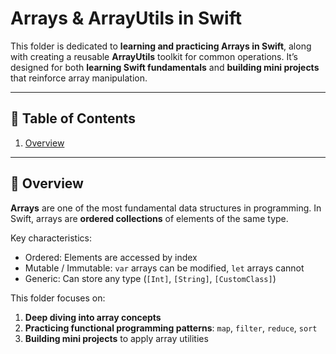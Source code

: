 # Arrays & ArrayUtils in Swift

This folder is dedicated to **learning and practicing Arrays in Swift**, along with creating a reusable **ArrayUtils** toolkit for common operations. It’s designed for both **learning Swift fundamentals** and **building mini projects** that reinforce array manipulation.

---

## 📑 Table of Contents

1. [Overview](#-overview)
<!--2. [Array Topics Toolkit](#-array-topics-toolkit)-->
<!--3. [Functional Patterns Covered](#-functional-patterns-covered)-->
<!--4. [Mini Project Ideas](#-mini-project-ideas)-->
<!--5. [Suggested Workflow](#-suggested-workflow)-->
<!--6. [Notes](#-notes)-->
<!--7. [References](#-references)-->

---

## 📌 Overview

**Arrays** are one of the most fundamental data structures in programming. In Swift, arrays are **ordered collections** of elements of the same type.

Key characteristics:

* Ordered: Elements are accessed by index
* Mutable / Immutable: `var` arrays can be modified, `let` arrays cannot
* Generic: Can store any type (`[Int]`, `[String]`, `[CustomClass]`)

This folder focuses on:

1. **Deep diving into array concepts**
2. **Practicing functional programming patterns**: `map`, `filter`, `reduce`, `sort`
3. **Building mini projects** to apply array utilities

<!------->
<!---->
<!--## 🛠Array Topics Toolkit-->
<!---->
<!--`ArrayUtils.swift` contains reusable Swift functions and extensions for arrays, including:-->
<!---->
<!--### Example Functions-->
<!---->
<!--```swift-->
<!--// Sum all elements-->
<!--func sum(_ array: [Int]) -> Int {-->
<!--    return array.reduce(0, +)-->
<!--}-->
<!---->
<!--// Filter even numbers-->
<!--func filterEven(_ array: [Int]) -> [Int] {-->
<!--    return array.filter { $0 % 2 == 0 }-->
<!--}-->
<!---->
<!--// Square all numbers-->
<!--func square(_ array: [Int]) -> [Int] {-->
<!--    return array.map { $0 * $0 }-->
<!--}-->
<!---->
<!--// Sort array ascending-->
<!--func sortAscending(_ array: [Int]) -> [Int] {-->
<!--    return array.sorted()-->
<!--}-->
<!---->
<!--// Find maximum-->
<!--func maxValue(_ array: [Int]) -> Int? {-->
<!--    return array.max()-->
<!--}-->
<!--```-->
<!---->
<!------->
<!---->
<!--### 📈 Functional Patterns Covered-->
<!---->
<!--| Pattern         | Purpose                               | Example                       |-->
<!--| --------------- | ------------------------------------- | ----------------------------- |-->
<!--| `map`           | Transform each element                | Square all numbers            |-->
<!--| `filter`        | Select elements by condition          | Keep only even numbers        |-->
<!--| `reduce`        | Aggregate values into a single result | Sum of all elements           |-->
<!--| `sorted`        | Sort arrays ascending/descending      | Order tasks by priority       |-->
<!--| `contains`      | Check if element exists               | Is 5 in array?                |-->
<!--| `first(where:)` | Find first element matching condition | First task with high priority |-->
<!---->
<!------->
<!---->
<!--## 🏗 Mini Project Ideas-->
<!---->
<!--| Project                    | What it Teaches                      | Swift + DSA Focus                         |-->
<!--| -------------------------- | ------------------------------------ | ----------------------------------------- |-->
<!--| **Task Filter & Sort App** | Filter, sort, map tasks              | Arrays, Dictionary, map/filter/reduce     |-->
<!--| **Number Stats Tracker**   | Sum, average, min, max, squares      | Arrays, functional patterns               |-->
<!--| **Flashcard Quiz Order**   | Shuffle, filter unanswered questions | Arrays, `shuffled()`, functional patterns |-->
<!---->
<!------->
<!---->
<!--## 📝 Suggested Workflow-->
<!---->
<!--1. **Playground Deep Dive**-->
<!---->
<!--   * Implement array operations and test functions-->
<!--   * Experiment with `map`, `filter`, `reduce`, and sorting-->
<!---->
<!--2. **Mini Project Implementation**-->
<!---->
<!--   * Apply the ArrayUtils functions in a small SwiftUI app-->
<!--   * Display results visually (e.g., task list or number stats)-->
<!---->
<!--3. **LeetCode / Practice Problems**-->
<!---->
<!--   * Start with Easy problems using arrays-->
<!--   * Apply `ArrayUtils` functions instead of writing new logic each time-->
<!---->
<!------->
<!---->
<!--## 🔧 Notes-->
<!---->
<!--* Arrays in Swift are **value types**, so mutations on copies don’t affect the original array unless declared as `inout` or using `var`-->
<!--* Combining functional patterns (`map` → `filter` → `reduce`) makes array processing concise and readable-->
<!--* Practicing arrays builds a **strong foundation** for more advanced topics like **Linked Lists, Stacks, Queues, and Graphs**-->
<!---->
<!------->
<!---->
<!--## 📚 References-->
<!---->
<!--* [Swift Array Documentation](https://developer.apple.com/documentation/swift/array)-->
<!--* [Hacking with Swift – Arrays](https://www.hackingwithswift.com/quick-start/swiftui/arrays)-->
<!--* [Swift by Sundell – Functional Array Methods](https://www.swiftbysundell.com/articles/functional-swift/)-->
<!---->
<!------->
<!---->
